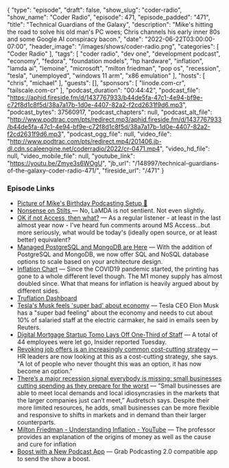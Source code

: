 {
  "type": "episode",
  "draft": false,
  "show_slug": "coder-radio",
  "show_name": "Coder Radio",
  "episode": 471,
  "episode_padded": "471",
  "title": "Technical Guardians of the Galaxy",
  "description": "Mike's hitting the road to solve his old man's PC woes; Chris channels his early inner 80s and some Google AI conspiracy bacon.",
  "date": "2022-06-22T03:00:00-07:00",
  "header_image": "/images/shows/coder-radio.png",
  "categories": [
    "Coder Radio"
  ],
  "tags": [
    "coder radio",
    "dev one",
    "development podcast",
    "economy",
    "fedora",
    "foundation models",
    "hp hardware",
    "inflation",
    "lamda ai",
    "lemoine",
    "microsoft",
    "milton friedman",
    "pop os",
    "recession",
    "tesla",
    "unemployed",
    "windows 11 arm",
    "x86 emulation"
  ],
  "hosts": [
    "chris",
    "michael"
  ],
  "guests": [],
  "sponsors": [
    "linode.com-cr",
    "tailscale.com-cr"
  ],
  "podcast_duration": "00:44:42",
  "podcast_file": "https://aphid.fireside.fm/d/1437767933/b44de5fa-47c1-4e94-bf9e-c72f8d1c8f5d/38a7a17b-1d0e-4407-82a2-f2cd2631f9d6.mp3",
  "podcast_bytes": 37560917,
  "podcast_chapters": null,
  "podcast_alt_file": "http://www.podtrac.com/pts/redirect.mp3/aphid.fireside.fm/d/1437767933/b44de5fa-47c1-4e94-bf9e-c72f8d1c8f5d/38a7a17b-1d0e-4407-82a2-f2cd2631f9d6.mp3",
  "podcast_ogg_file": null,
  "video_file": "http://www.podtrac.com/pts/redirect.mp4/201406.jb-dl.cdn.scaleengine.net/coderradio/2022/cr-0471.mp4",
  "video_hd_file": null,
  "video_mobile_file": null,
  "youtube_link": "https://youtu.be/Zmye3s6WOgU",
  "jb_url": "/148997/technical-guardians-of-the-galaxy-coder-radio-471/",
  "fireside_url": "/471"
}


### Episode Links

  * [Picture of Mike's Birthday Podcasting Setup 🐧](https://twitter.com/dominucco/status/1536429634736246787 "Picture of Mike's Birthday Podcasting Setup 🐧")
  * [Nonsense on Stilts ](https://garymarcus.substack.com/p/nonsense-on-stilts?s=r "Nonsense on Stilts ") — No, LaMDA is not sentient. Not even slightly. 
  * [OK if not Access, then what?](https://paste.docs.lol/reader/GranitizesWhoresons "OK if not Access, then what?") — As a regular listener - at least in the last almost year now - I've heard fun comments around MS Access...but more seriously, what would be today's (ideally open source, or at least better) equivalent? 
  * [Managed PostgreSQL and MongoDB are Here](https://www.linode.com/blog/databases/mongodb-postgresql-linode-managed-databases/ "Managed PostgreSQL and MongoDB are Here") — With the addition of PostgreSQL and MongoDB, we now offer SQL and NoSQL database options to scale based on your architecture design.
  * [Inflation Chart](https://levels.io/inflation-chart/ "Inflation Chart") — Since the COVID19 pandemic started, the printing has gone to a whole different level though. The M1 money supply has almost doubled since. What that means for inflation is heavily argued about by different sides. 
  * [Truflation Dashboard](https://app.truflation.com/ "Truflation Dashboard")
  * [Tesla's Musk feels 'super bad' about economy](https://finance.yahoo.com/news/exclusive-musk-says-tesla-needs-070712003.html "Tesla's Musk feels 'super bad' about economy") — Tesla CEO Elon Musk has a "super bad feeling" about the economy and needs to cut about 10% of salaried staff at the electric carmaker, he said in emails seen by Reuters.
  * [Digital Mortgage Startup Tomo Lays Off One-Third of Staff](https://therealdeal.com/2022/06/01/layoffs-delete-33-of-digital-mortgage-lender-tomos-staff/ "Digital Mortgage Startup Tomo Lays Off One-Third of Staff") — A total of 44 employees were let go, Insider reported Tuesday.
  * [Revoking job offers is an increasingly common cost-cutting strategy](https://www.axios.com/2022/06/09/revoking-job-offers-is-an-increasingly-common-cost-cutting-strategy "Revoking job offers is an increasingly common cost-cutting strategy") — HR leaders are now looking at this as a cost-cutting strategy, she says. "A lot of people who never thought this was an option, it has now become an option."
  * [There’s a major recession signal everybody is missing: small businesses cutting spending as they prepare for the worst](https://finance.yahoo.com/news/major-recession-signal-everybody-missing-110000425.html "There’s a major recession signal everybody is missing: small businesses cutting spending as they prepare for the worst") — “Small businesses are able to meet local demands and local idiosyncrasies in the markets that the larger companies just can’t meet,” Audretsch says. Despite their more limited resources, he adds, small businesses can be more flexible and responsive to shifts in markets and in demand than their larger counterparts.
  * [Milton Friedman - Understanding Inflation - YouTube](https://www.youtube.com/watch?v=GJ4TTNeSUdQ "Milton Friedman - Understanding Inflation - YouTube") — The professor provides an explanation of the origins of money as well as the cause and cure for inflation
  * [Boost with a New Podcast App](https://podcastindex.org/apps?appTypes=app&elements=Chapters%2CValue "Boost with a New Podcast App") — Grab Podcasting 2.0 compatible app to send the show a boost.


